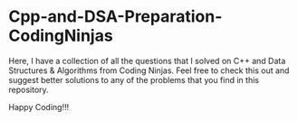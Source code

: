 # Cpp-and-DSA-Preparation-CodingNinjas

Here, I have a collection of all the questions that I solved on C++ and Data Structures & Algorithms from Coding Ninjas. Feel free to check this out and suggest better solutions to any of the problems that you find in this repository.

Happy Coding!!!
